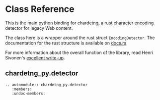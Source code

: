 # Class Reference

This is the main python binding for chardetng, a rust character encoding detector for
legacy Web content.

The class here is a wrapper around the rust struct `EncodingDetector`. The documentation
for the rust structure is available on [docs.rs](https://docs.rs/chardetng/).

For more information about the overall function of the library, read Henri Sivonen's
[excellent write-up](https://hsivonen.fi/chardetng/).

## chardetng_py.detector

```{eval-rst}
.. automodule:: chardetng_py.detector
   :members:
   :undoc-members:
```
